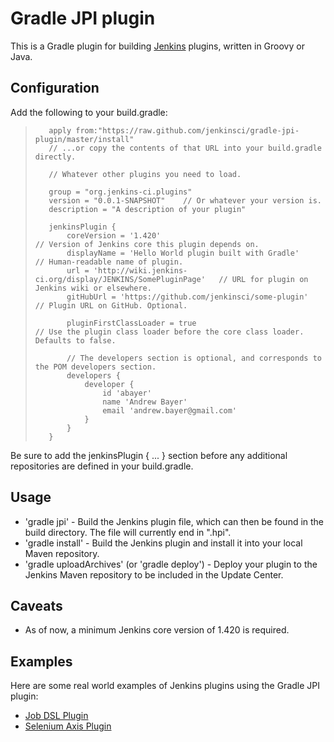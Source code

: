 # Gradle JPI plugin

This is a Gradle plugin for building [Jenkins](http://jenkins-ci.org)
plugins, written in Groovy or Java.

## Configuration

Add the following to your build.gradle:

>        apply from:"https://raw.github.com/jenkinsci/gradle-jpi-plugin/master/install"
>        // ...or copy the contents of that URL into your build.gradle directly.
>
>        // Whatever other plugins you need to load.
>
>        group = "org.jenkins-ci.plugins"
>        version = "0.0.1-SNAPSHOT"    // Or whatever your version is.
>        description = "A description of your plugin"
>
>        jenkinsPlugin {
>            coreVersion = '1.420'                                               // Version of Jenkins core this plugin depends on.
>            displayName = 'Hello World plugin built with Gradle'                // Human-readable name of plugin.
>            url = 'http://wiki.jenkins-ci.org/display/JENKINS/SomePluginPage'   // URL for plugin on Jenkins wiki or elsewhere.
>            gitHubUrl = 'https://github.com/jenkinsci/some-plugin'              // Plugin URL on GitHub. Optional.
>
>            pluginFirstClassLoader = true                                       // Use the plugin class loader before the core class loader. Defaults to false.
>
>            // The developers section is optional, and corresponds to the POM developers section.
>            developers {
>                developer {
>                    id 'abayer'
>                    name 'Andrew Bayer'
>                    email 'andrew.bayer@gmail.com'
>                }
>            }                           
>        }

Be sure to add the jenkinsPlugin { ... } section before any additional
repositories are defined in your build.gradle.

## Usage

* 'gradle jpi' - Build the Jenkins plugin file, which can then be
  found in the build directory. The file will currently end in ".hpi".
* 'gradle install' - Build the Jenkins plugin and install it into your
  local Maven repository.
* 'gradle uploadArchives' (or 'gradle deploy') - Deploy your plugin to
  the Jenkins Maven repository to be included in the Update Center.

## Caveats

* As of now, a minimum Jenkins core version of 1.420 is required.

## Examples

Here are some real world examples of Jenkins plugins using the Gradle JPI plugin:

* [Job DSL Plugin](https://github.com/jenkinsci/job-dsl-plugin)
* [Selenium Axis Plugin](https://github.com/jenkinsci/selenium-axis-plugin)
